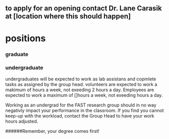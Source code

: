 ## to apply for an opening contact Dr. Lane Carasik at [location where this should happen]
# positions
### graduate
### undergraduate

undergraduates will be expected to work as lab assistans and copmlete tasks as assigned by the group head.  volunteers are expected to work a makimum of hours a week, not exeeding 2 hours a day. Employees are expected to work a maximum of []hours a week, not exeeding hours a day.

Working as an undergrad for the FAST research group should in no way negativly impact your performance in the classroom. If you find you cannot keep-up with the workload, contact the Group Head to have your work hours adjusted.

######Remember, your degree comes first!
